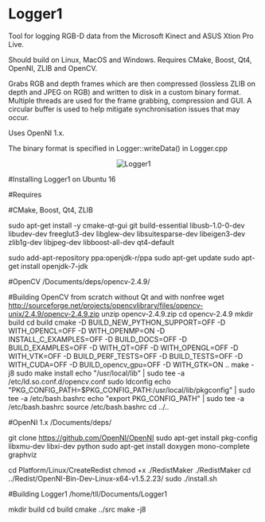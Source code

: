 Logger1
=======

Tool for logging RGB-D data from the Microsoft Kinect and ASUS Xtion Pro Live. 

Should build on Linux, MacOS and Windows. Requires CMake, Boost, Qt4, OpenNI, ZLIB and OpenCV. 

Grabs RGB and depth frames which are then compressed (lossless ZLIB on depth and JPEG on RGB) and written to disk in a custom binary format. Multiple threads are used for the frame grabbing, compression and GUI. A circular buffer is used to help mitigate synchronisation issues that may occur. 

Uses OpenNI 1.x.

The binary format is specified in Logger::writeData() in Logger.cpp

<p align="center">
  <img src="http://mp3guy.github.io/img/Logger1.png" alt="Logger1"/>
</p>

#Installing Logger1 on Ubuntu 16

#Requires
 
#CMake, Boost, Qt4, ZLIB

sudo apt-get install -y cmake-qt-gui git build-essential libusb-1.0-0-dev libudev-dev freeglut3-dev libglew-dev libsuitesparse-dev libeigen3-dev zlib1g-dev libjpeg-dev libboost-all-dev qt4-default

sudo add-apt-repository ppa:openjdk-r/ppa
sudo apt-get update
sudo apt-get install openjdk-7-jdk

#OpenCV /Documents/deps/opencv-2.4.9/

#Building OpenCV from scratch without Qt and with nonfree
wget http://sourceforge.net/projects/opencvlibrary/files/opencv-unix/2.4.9/opencv-2.4.9.zip
unzip opencv-2.4.9.zip
cd opencv-2.4.9
mkdir build
cd build
cmake -D BUILD_NEW_PYTHON_SUPPORT=OFF -D WITH_OPENCL=OFF -D WITH_OPENMP=ON -D INSTALL_C_EXAMPLES=OFF -D BUILD_DOCS=OFF -D BUILD_EXAMPLES=OFF -D WITH_QT=OFF -D WITH_OPENGL=OFF -D WITH_VTK=OFF -D BUILD_PERF_TESTS=OFF -D BUILD_TESTS=OFF -D WITH_CUDA=OFF -D BUILD_opencv_gpu=OFF -D WITH_GTK=ON ..
make -j8
sudo make install
echo "/usr/local/lib" | sudo tee -a /etc/ld.so.conf.d/opencv.conf
sudo ldconfig
echo "PKG_CONFIG_PATH=$PKG_CONFIG_PATH:/usr/local/lib/pkgconfig" | sudo tee -a /etc/bash.bashrc
echo "export PKG_CONFIG_PATH" | sudo tee -a /etc/bash.bashrc
source /etc/bash.bashrc
cd ../..

#OpenNI 1.x /Documents/deps/

git clone https://github.com/OpenNI/OpenNI
sudo apt-get install pkg-config libxmu-dev libxi-dev python
sudo apt-get install doxygen mono-complete graphviz

cd Platform/Linux/CreateRedist
chmod +x ./RedistMaker
./RedistMaker
cd ../Redist/OpenNI-Bin-Dev-Linux-x64-v1.5.2.23/
sudo ./install.sh

#Building Logger1 /home/tll/Documents/Logger1

mkdir build
cd build
cmake ../src
make -j8
